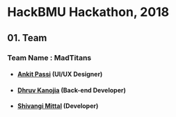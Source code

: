 # HackBMU Hackathon, 2018

## 01.  Team
### Team Name : MadTitans
- #### [Ankit Passi](https://github.com/ankitpassi141) (UI/UX Designer)
- #### [Dhruv Kanojia](https://github.com/Xonshiz) (Back-end Developer)
- #### [Shivangi Mittal](https://github.com/shivangmittal41) (Developer)
